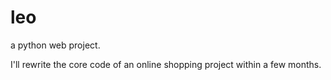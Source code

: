 # leo
a python web project.


I'll rewrite the core code of an online shopping project within a few months.
